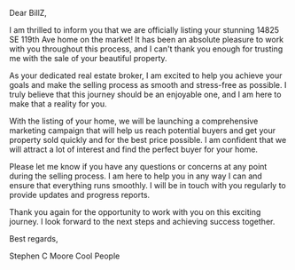 Dear BillZ,

I am thrilled to inform you that we are officially listing your stunning 14825 SE 119th Ave home on the market! It has been an absolute pleasure to work with you throughout this process, and I can't thank you enough for trusting me with the sale of your beautiful property.

As your dedicated real estate broker, I am excited to help you achieve your goals and make the selling process as smooth and stress-free as possible. I truly believe that this journey should be an enjoyable one, and I am here to make that a reality for you.

With the listing of your home, we will be launching a comprehensive marketing campaign that will help us reach potential buyers and get your property sold quickly and for the best price possible. I am confident that we will attract a lot of interest and find the perfect buyer for your home.

Please let me know if you have any questions or concerns at any point during the selling process. I am here to help you in any way I can and ensure that everything runs smoothly. I will be in touch with you regularly to provide updates and progress reports.

Thank you again for the opportunity to work with you on this exciting journey. I look forward to the next steps and achieving success together.

Best regards,

Stephen C Moore
Cool People